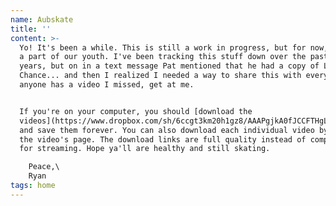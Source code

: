 ```yaml
---
name: Aubskate
title: ''
content: >-
  Yo! It's been a while. This is still a work in progress, but for now, here is
  a part of our youth. I've been tracking this stuff down over the past few
  years, but on in a text message Pat mentioned that he had a copy of Last
  Chance... and then I realized I needed a way to share this with everyone. If
  anyone has a video I missed, get at me.


  If you're on your computer, you should [download the
  videos](https://www.dropbox.com/sh/6ccgt3km20h1gz8/AAAPgjkA0fJCCFTHgL9nBPFra?dl=0)
  and save them forever. You can also download each individual video by going to
  the video's page. The download links are full quality instead of compressed
  for streaming. Hope ya'll are healthy and still skating.

    Peace,\
    Ryan
tags: home
---
```


